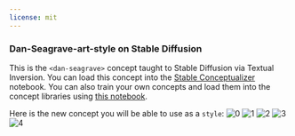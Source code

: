 ```yaml
---
license: mit
---
```

### Dan-Seagrave-art-style on Stable Diffusion
This is the `<dan-seagrave>` concept taught to Stable Diffusion via Textual Inversion. You can load this concept into the [Stable Conceptualizer](https://colab.research.google.com/github/huggingface/notebooks/blob/main/diffusers/stable_conceptualizer_inference.ipynb) notebook. You can also train your own concepts and load them into the concept libraries using [this notebook](https://colab.research.google.com/github/huggingface/notebooks/blob/main/diffusers/sd_textual_inversion_training.ipynb).

Here is the new concept you will be able to use as a `style`:
![<dan-seagrave> 0](https://huggingface.co/sd-concepts-library/dan-seagrave-art-style/resolve/main/concept_images/3.jpeg)
![<dan-seagrave> 1](https://huggingface.co/sd-concepts-library/dan-seagrave-art-style/resolve/main/concept_images/0.jpeg)
![<dan-seagrave> 2](https://huggingface.co/sd-concepts-library/dan-seagrave-art-style/resolve/main/concept_images/2.jpeg)
![<dan-seagrave> 3](https://huggingface.co/sd-concepts-library/dan-seagrave-art-style/resolve/main/concept_images/1.jpeg)
![<dan-seagrave> 4](https://huggingface.co/sd-concepts-library/dan-seagrave-art-style/resolve/main/concept_images/4.jpeg)

